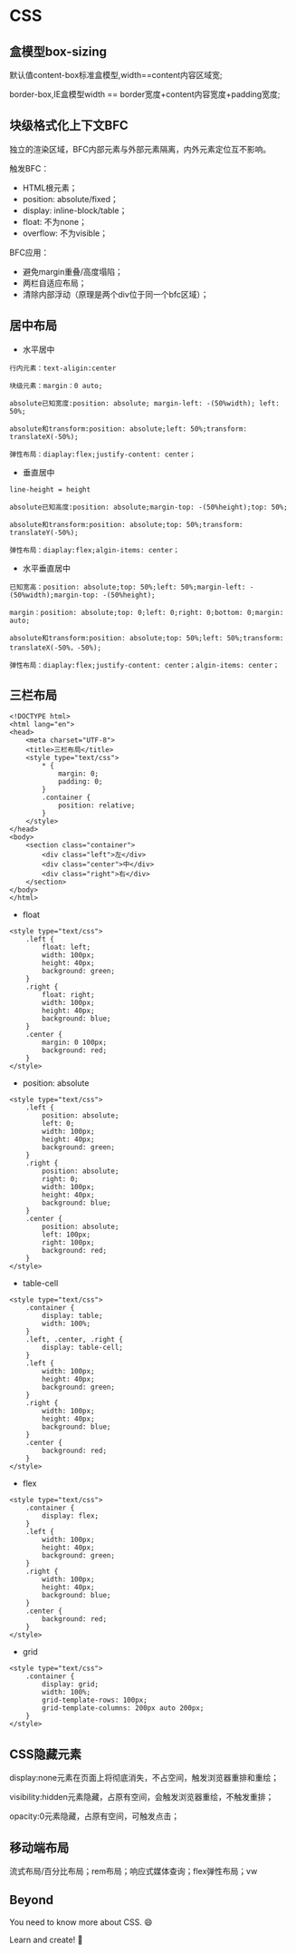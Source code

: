 # CSS

## 盒模型box-sizing

默认值content-box标准盒模型,width==content内容区域宽;

border-box,IE盒模型width == border宽度+content内容宽度+padding宽度;

## 块级格式化上下文BFC

独立的渲染区域，BFC内部元素与外部元素隔离，内外元素定位互不影响。

触发BFC：
- HTML根元素；
- position: absolute/fixed；
- display: inline-block/table；
- float: 不为none；
- overflow: 不为visible；

BFC应用：
- 避免margin重叠/高度塌陷；
- 两栏自适应布局；
- 清除内部浮动（原理是两个div位于同一个bfc区域）；

## 居中布局

- 水平居中

```
行内元素：text-aligin:center

块级元素：margin：0 auto;

absolute已知宽度:position: absolute; margin-left: -(50%width); left: 50%;

absolute和transform:position: absolute;left: 50%;transform: translateX(-50%);

弹性布局：diaplay:flex;justify-content: center；

```

- 垂直居中

```
line-height = height

absolute已知高度:position: absolute;margin-top: -(50%height);top: 50%;

absolute和transform:position: absolute;top: 50%;transform: translateY(-50%);

弹性布局：diaplay:flex;algin-items: center；

```

- 水平垂直居中

```
已知宽高：position: absolute;top: 50%;left: 50%;margin-left: -(50%width);margin-top: -(50%height);

margin：position: absolute;top: 0;left: 0;right: 0;bottom: 0;margin: auto;

absolute和transform:position: absolute;top: 50%;left: 50%;transform: translateX(-50%，-50%);

弹性布局：diaplay:flex;justify-content: center；algin-items: center；
```

## 三栏布局

```
<!DOCTYPE html>
<html lang="en">
<head>
    <meta charset="UTF-8">
    <title>三栏布局</title>
    <style type="text/css">
        * {
            margin: 0;
            padding: 0;
        }
        .container {
        	position: relative;
        }
    </style>
</head>
<body>
    <section class="container">
        <div class="left">左</div>
        <div class="center">中</div>
        <div class="right">右</div>
    </section>
</body>
</html>
```
- float
```
<style type="text/css">
    .left {
        float: left;
        width: 100px;
        height: 40px;
        background: green;
    }
    .right {
        float: right;
        width: 100px;
        height: 40px;
        background: blue;
    }
    .center {
    	margin: 0 100px;
        background: red;
    }
</style>
```
- position: absolute
```
<style type="text/css">
    .left {
        position: absolute;
        left: 0;
        width: 100px;
        height: 40px;
        background: green;
    }
    .right {
        position: absolute;
        right: 0;
        width: 100px;
        height: 40px;
        background: blue;
    }
    .center {
    	position: absolute;
        left: 100px;
        right: 100px;
        background: red;
    }
</style>
```
- table-cell
```
<style type="text/css">
	.container {
		display: table;
		width: 100%;
	}
	.left, .center, .right {
		display: table-cell;
	}
    .left {
        width: 100px;
        height: 40px;
        background: green;
    }
    .right {
        width: 100px;
        height: 40px;
        background: blue;
    }
    .center {
        background: red;
    }
</style>
```
- flex
```
<style type="text/css">
    .container {
		display: flex;
	}
	.left {
        width: 100px;
        height: 40px;
        background: green;
    }
    .right {
        width: 100px;
        height: 40px;
        background: blue;
    }
    .center {
        background: red;
    }
</style>
```
- grid
```
<style type="text/css">
    .container {
    	display: grid;
		width: 100%;
		grid-template-rows: 100px;
    	grid-template-columns: 200px auto 200px;
	}
</style>
```

## CSS隐藏元素

display:none元素在页面上将彻底消失，不占空间，触发浏览器重排和重绘；

visibility:hidden元素隐藏，占原有空间，会触发浏览器重绘，不触发重排；

opacity:0元素隐藏，占原有空间，可触发点击；

## 移动端布局

流式布局/百分比布局；rem布局；响应式媒体查询；flex弹性布局；vw

## Beyond

You need to know more about CSS. :smile:

Learn and create! :muscle:
